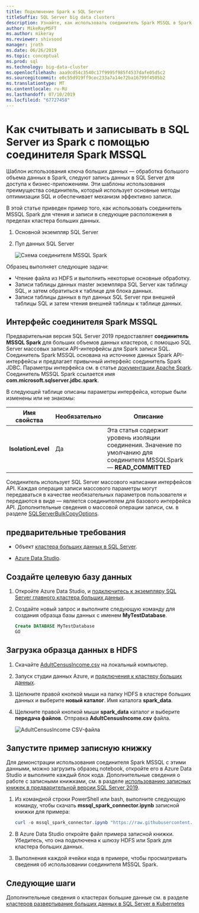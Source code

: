 ```yaml
---
title: Подключение Spark к SQL Server
titleSuffix: SQL Server big data clusters
description: Узнайте, как использовать соединитель Spark MSSQL в Spark для чтения и записи к SQL Server.
author: MikeRayMSFT
ms.author: mikeray
ms.reviewer: shivsood
manager: jroth
ms.date: 06/26/2019
ms.topic: conceptual
ms.prod: sql
ms.technology: big-data-cluster
ms.openlocfilehash: aaa9cd54c3540c17f9995f985f4537dafe05d5c2
ms.sourcegitcommit: e0c55d919ff9cec233a7a14e72ba16799f4505b2
ms.translationtype: MT
ms.contentlocale: ru-RU
ms.lasthandoff: 07/10/2019
ms.locfileid: "67727458"
---
```

# <a name="how-to-read-and-write-to-sql-server-from-spark-using-the-mssql-spark-connector"></a>Как считывать и записывать в SQL Server из Spark с помощью соединителя Spark MSSQL

Шаблон использования ключа больших данных — обработка большого объема данных в Spark, следуют запись данных в SQL Server для доступа к бизнес-приложениям. Эти шаблоны использования преимущества соединитель, который использует основные методы оптимизации SQL и обеспечивает механизм эффективно записи.

В этой статье приведен пример того, как использовать соединитель MSSQL Spark для чтения и записи в следующие расположения в пределах кластера больших данных.

1. Основной экземпляр SQL Server
1. Пул данных SQL Server

   ![Схема соединителя MSSQL Spark](./media/spark-mssql-connector/mssql-spark-connector-diagram.png)

Образец выполняет следующие задачи:

- Чтение файла из HDFS и выполнить некоторые основные обработку.
- Записи таблицы данных master экземпляра SQL Server как таблицу SQL, и затем обратиться к таблице для блока данных.
- Записи таблицы данных в пул данных SQL Server при внешней таблицы SQL и затем чтения внешней таблицы к таблице данных.

## <a name="mssql-spark-connector-interface"></a>Интерфейс соединителя Spark MSSQL

Предварительная версия SQL Server 2019 предоставляет **соединитель MSSQL Spark** для больших объемов данных кластеров, с помощью SQL Server массовых записи API-интерфейсы для Spark записи SQL. Соединитель Spark MSSQL основана на источнике данных Spark API-интерфейсы и предлагает привычный интерфейс соединитель Spark JDBC. Параметры интерфейса см. в статье [документации Apache Spark](http://spark.apache.org/docs/latest/sql-data-sources-jdbc.html). Соединитель MSSQL Spark ссылается имя **com.microsoft.sqlserver.jdbc.spark**.

В следующей таблице описаны параметры интерфейса, которые были изменены или не знакомы:

| Имя свойства | Необязательно | Описание |
|---|---|---|
| **IsolationLevel** | Да | Эта статья содержит уровень изоляции соединения. Значение по умолчанию для соединителя MSSQLSpark — **READ_COMMITTED** |

Соединитель использует SQL Server массового написании интерфейсов API. Каждая операция записи массового параметры могут передаваться в качестве необязательных параметров пользователя и передаются в виде — является соединителем для базового интерфейса API. Дополнительные сведения о массовой операции записи, см. в разделе [SQLServerBulkCopyOptions]( ../connect/jdbc/using-bulk-copy-with-the-jdbc-driver.md#sqlserverbulkcopyoptions).

## <a name="prerequisites"></a>предварительные требования

- Объект [кластера больших данных в SQL Server](deploy-get-started.md).

- [Azure Data Studio](https://aka.ms/azdata-insiders).

## <a name="create-the-target-database"></a>Создайте целевую базу данных

1. Откройте Azure Data Studio, и [подключитесь к экземпляру SQL Server главного кластера больших данных](connect-to-big-data-cluster.md).

1. Создайте новый запрос и выполните следующую команду для создания образца базы данных с именем **MyTestDatabase**.

   ```sql
   Create DATABASE MyTestDatabase
   GO
   ```

## <a name="load-sample-data-into-hdfs"></a>Загрузка образца данных в HDFS

1. Скачайте [AdultCensusIncome.csv](https://amldockerdatasets.azureedge.net/AdultCensusIncome.csv) на локальный компьютер.

1. Запуск студии данных Azure, и [подключения к кластеру больших данных](connect-to-big-data-cluster.md).

1. Щелкните правой кнопкой мыши на папку HDFS в кластере больших данных и выберите **новый каталог**. Имя каталога **spark_data**.

1. Щелкните правой кнопкой мыши **spark_data** каталог и выберите **передача файлов**. Отправка **AdultCensusIncome.csv** файла.

   ![AdultCensusIncome CSV-файла](./media/spark-mssql-connector/spark_data.png)

## <a name="run-the-sample-notebook"></a>Запустите пример записную книжку

Для демонстрации использования соединителя Spark MSSQL с этими данными, можно загрузить образец notebook, откройте его в Azure Data Studio и выполните каждый блок кода. Дополнительные сведения о работе с записными книжками, см. в разделе [использованию записных книжек в предварительной версии SQL Server 2019](notebooks-guidance.md).

1. Из командной строки PowerShell или bash, выполните следующую команду, чтобы скачать **mssql_spark_connector.ipynb** записной книжки для примера:

   ```PowerShell
   curl -o mssql_spark_connector.ipynb "https://raw.githubusercontent.com/microsoft/sql-server-samples/master/samples/features/sql-big-data-cluster/spark/data-virtualization/mssql_spark_connector.ipynb"
   ```

1. В Azure Data Studio откройте файл примера записной книжки. Убедитесь, что она подключена к шлюзу HDFS или Spark для кластера больших данных.

1. Выполнения каждой ячейки кода в примере, чтобы просматривать сведения об использовании соединителя MSSQL Spark.

## <a name="next-steps"></a>Следующие шаги

Дополнительные сведения о кластерах большие данные см. в разделе [кластеров развертывание больших данных в SQL Server в Kubernetes](deployment-guidance.md)